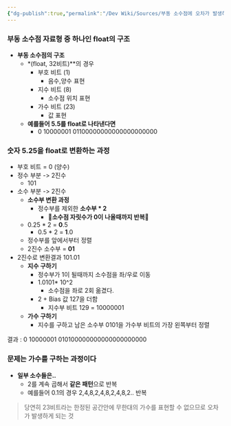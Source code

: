 ```yaml
---
{"dg-publish":true,"permalink":"/Dev Wiki/Sources/부동 소수점에 오차가 발생하는 이유/","noteIcon":"","created":"2024-12-11T16:31:15.000+09:00","updated":"2025-07-19T22:58:36.983+09:00"}
---
```


### 부동 소수점 자료형 중 하나인 float의 구조

- **부동 소수점의 구조**
    - *(float, 32비트)**의 경우
        - 부호 비트 (1)
            - 음수,양수 표현
        - 지수 비트 (8)
            - 소수점 위치 표현
        - 가수 비트 (23)
            - 값 표현
    - **예를들어 5.5를 float로 나타낸다면**
        - 0 10000001 01100000000000000000000

### 숫자 5.25을 float로 변환하는 과정

- 부호 비트 = 0 (양수)
- 정수 부분 -> 2진수
    - 101
- 소수 부분 -> 2진수
    - **소수부 변환 과정**
        - 정수부를 제외한 **소수부 * 2**
            - **🤔소수점 자릿수가 0이 나올때까지 반복🤔**
    - 0.25 * 2 = **0**.5
        - 0.5 * 2 = **1**.0
    - 정수부를 앞에서부터 정렬
    - 2진수 소수부 = **01**
- 2진수로 변환결과 101.01
    - **지수 구하기**
        - 정수부가 1이 될때까지 소수점을 좌/우로 이동
        - 1.0101* 10^2
            - 소수점을 좌로 2회 옮겼다.
        - 2 + Bias 값 127을 더함
            - 지수부 비트 129 = 10000001
    - **가수 구하기**
        - 지수를 구하고 남은 소수부 0101을 가수부 비트의 가장 왼쪽부터 정렬

결과 : 0 10000001 010100000000000000000000

### 문제는 가수를 구하는 과정이다

- **일부 소수들은..**
    - 2를 계속 곱해서 **같은 패턴**으로 반복
    - 예를들어 0.1의 경우 2,4,8,2,4,8,2,4,8,2.. 반복

> 당연히 23비트라는 한정된 공간안에 무한대의 가수를 표현할 수 없으므로 오차가 발생하게 되는 것